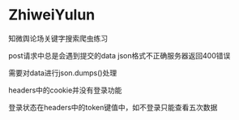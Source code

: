 # ZhiweiYulun
 知微舆论场关键字搜索爬虫练习

post请求中总是会遇到提交的data json格式不正确服务器返回400错误

需要对data进行json.dumps()处理

headers中的cookie并没有登录功能

登录状态在headers中的token键值中，如不登录只能查看五次数据

